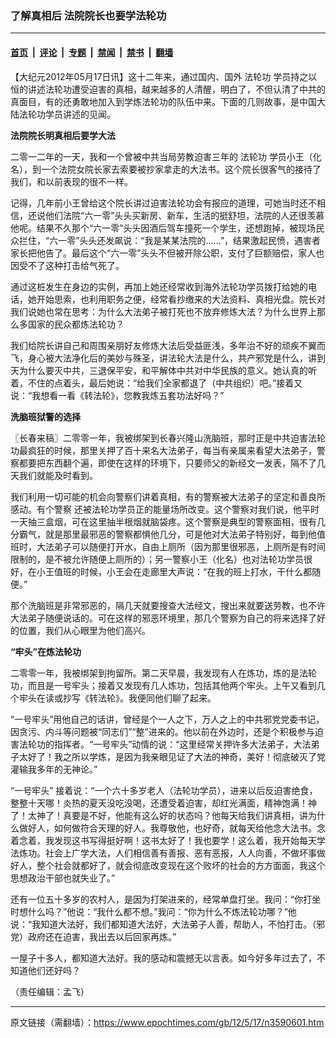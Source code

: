 ### 了解真相后 法院院长也要学法轮功

---

#### [首页](../../../..?n3590601) &nbsp;|&nbsp; [评论](../../../../../epoch-comment?n3590601) &nbsp;|&nbsp; [专题](../../../../../epoch-special?n3590601) &nbsp;|&nbsp; [禁闻](../../../../../epoch-news?n3590601) &nbsp;|&nbsp; [禁书](../../../../../books?n3590601) &nbsp;|&nbsp; [翻墙](https://github.com/gfw-breaker/nogfw/blob/master/README.md?n3590601)


<div class="post_content" id="artbody" itemprop="articleBody">
 <!-- article content begin -->
 <p>
  【大纪元2012年05月17日讯】这十二年来，通过国内、国外
  <ok href="https://www.epochtimes.com/gb/tag/%E6%B3%95%E8%BD%AE%E5%8A%9F.html">
   法轮功
  </ok>
  学员持之以恒的讲述法轮功遭受迫害的真相，越来越多的人清醒，明白了，不但认清了中共的真面目，有的还勇敢地加入到学炼法轮功的队伍中来。下面的几则故事，是中国大陆法轮功学员讲述的见闻。
 </p>
 <p>
  <b>
   法院院长明真相后要学大法
  </b>
 </p>
 <p>
  二零一二年的一天，我和一个曾被中共当局劳教迫害三年的
  <ok href="https://www.epochtimes.com/gb/tag/%E6%B3%95%E8%BD%AE%E5%8A%9F.html">
   法轮功
  </ok>
  学员小王（化名），到一个法院女院长家去索要被抄家拿走的大法书。这个院长很客气的接待了我们，和以前表现的很不一样。
 </p>
 <p>
  记得，几年前小王曾给这个院长讲过迫害法轮功会有报应的道理，可她当时还不相信，还说他们法院“六一零”头头买新房、新车，生活的挺舒坦，法院的人还很羡慕他呢。结果不久那个“六一零”头头因酒后驾车撞死一个学生，还想跑掉，被现场民众拦住，“六一零”头头还发飙说：“我是某某法院的……”，结果激起民愤，遇害者家长把他告了。最后这个“六一零”头头不但被开除公职，支付了巨额赔偿，家人也因受不了这种打击给气死了。
 </p>
 <p>
  通过这桩发生在身边的实例，再加上她还经常收到海外法轮功学员拨打给她的电话，她开始思索，也利用职务之便，经常看抄缴来的大法资料、真相光盘。院长对我们说她也常在思考：为什么大法弟子被打死也不放弃修炼大法？为什么世界上那么多国家的民众都炼法轮功？
 </p>
 <p>
  我们给院长讲自己和周围亲朋好友修炼大法后受益匪浅，多年治不好的顽疾不翼而飞，身心被大法净化后的美妙与殊圣，讲法轮大法是什么，共产邪党是什么，讲到天为什么要灭中共，三退保平安，和平解体中共对中华民族的意义。她认真的听着，不住的点着头，最后她说：“给我们全家都退了（中共组织）吧。”接着又说：“我想看一看《转法轮》，您教我炼五套功法好吗？”
 </p>
 <p>
  <b>
   洗脑班狱警的选择
  </b>
 </p>
 <p>
  〖长春来稿〗二零零一年，我被绑架到长春兴隆山洗脑班，那时正是中共迫害法轮功最疯狂的时候，那里关押了百十来名大法弟子，每当有亲属来看望大法弟子，警察都要把东西翻个遍，即使在这样的环境下，只要师父的新经文一发表，隔不了几天我们就能及时看到。
 </p>
 <p>
  我们利用一切可能的机会向警察们讲着真相，有的警察被大法弟子的坚定和善良所感动。有个警察 还被法轮功学员正的能量场所改变。这个警察对我们说，他平时一天抽三盒烟，可在这里抽半根烟就脑袋疼。这个警察是典型的警察面相，很有几分霸气，就是那里最邪恶的警察都惧他几分，可是他对大法弟子特别好，每到他值班时，大法弟子可以随便打开水，自由上厕所（因为那里很邪恶，上厕所是有时间限制的，是不被允许随便上厕所的）；另一警察小王（化名）也对法轮功学员很好，在小王值班的时候，小王会在走廊里大声说：“在我的班上打水，干什么都随便。”
 </p>
 <p>
  那个洗脑班是非常邪恶的，隔几天就要搜查大法经文，搜出来就要送劳教，也不许大法弟子随便说话的。可在这样的邪恶环境里，那几个警察为自己的将来选择了好的位置，我们从心眼里为他们高兴。
 </p>
 <p>
  <b>
   “牢头”在炼法轮功
  </b>
 </p>
 <p>
  二零零一年，我被绑架到拘留所。第二天早晨，我发现有人在炼功，炼的是法轮功，而且是一号牢头；接着又发现有几人炼功，包括其他两个牢头。上午又看到几个牢头在读或抄写《转法轮》。我便同他们聊了起来。
 </p>
 <p>
  “一号牢头”用他自己的话讲，曾经是个一人之下，万人之上的中共邪党党委书记，因贪污、内斗等问题被“同志们”“整”进来的。他以前在外边时，还是个积极参与迫害法轮功的指挥者。“一号牢头”动情的说：“这里经常关押许多大法弟子，大法弟子太好了！我之所以学炼，是因为我亲眼见证了大法的神奇，美好！彻底破灭了党灌输我多年的无神论。”
 </p>
 <p>
  “一号牢头” 接着说：“一个六十多岁老人（法轮功学员），进来以后反迫害绝食，整整十天哪！炎热的夏天没吃没喝，还遭受着迫害，却红光满面，精神饱满！神了！太神了！真要是不好，他能有这么好的状态吗？他每天给我们讲真相，讲为什么做好人，如何做符合天理的好人。我尊敬他，也好奇，就每天给他念大法书。念着念着，我发现这书写得挺好啊！这书太好了！我也要学！这么着，我开始每天学法炼功。社会上广学大法，人们相信善有善报、恶有恶报，人人向善，不做坏事做好人，整个社会就都好了，就会彻底改变现在这个败坏的社会的方方面面，我这个思想政治干部也就失业了。”
 </p>
 <p>
  还有一位五十多岁的农村人，是因为打架进来的，经常单盘打坐。我问：“你打坐时想什么吗？”他说：“我什么都不想。”我问：“你为什么不炼法轮功哪？”他说：“我知道大法好，我们都知道大法好，大法弟子人善，帮助人，不怕打击。（邪党）政府还在迫害，我出去以后回家再炼。”
 </p>
 <p>
  一屋子十多人，都知道大法好。我的感动和震撼无以言表。如今好多年过去了，不知道他们还好吗？
 </p>
 <p>
  （责任编辑：孟飞）
 </p>
 <!-- article content end -->
 <div id="below_article_ad">
 </div>
</div>


---

原文链接（需翻墙）：https://www.epochtimes.com/gb/12/5/17/n3590601.htm